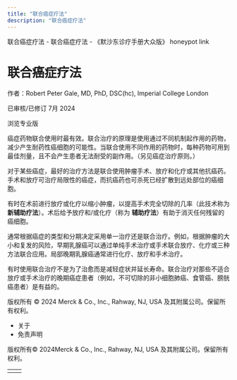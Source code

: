 ```yaml
---
title: "联合癌症疗法"
description: "联合癌症疗法"
---
```


﻿联合癌症疗法 \- 联合癌症疗法 \- 《默沙东诊疗手册大众版》 honeypot link

# 联合癌症疗法

作者：Robert Peter Gale, MD, PhD, DSC(hc), Imperial College London

已审核/已修订 7月 2024

浏览专业版

癌症药物联合使用时最有效。联合治疗的原理是使用通过不同机制起作用的药物，减少产生耐药性癌细胞的可能性。当联合使用不同作用的药物时，每种药物可用到最佳剂量，且不会产生患者无法耐受的副作用。（另见癌症治疗原则。）

对于某些癌症，最好的治疗方法是联合使用肿瘤手术、放疗和化疗或其他抗癌药。手术和放疗可治疗局限性的癌症，而抗癌药也可杀死已经扩散到远处部位的癌细胞。

有时在术前进行放疗或化疗以缩小肿瘤，以提高手术完全切除的几率（此技术称为 **新辅助疗法**）。术后给予放疗和/或化疗（称为 **辅助疗法**）有助于消灭任何残留的癌细胞。

通常根据癌症的类型和分期决定采用单一治疗还是联合治疗。例如，根据肿瘤的大小和复发的风险，早期乳腺癌可以通过单纯手术治疗或手术联合放疗、化疗或三种方法联合应用。局部晚期乳腺癌通常进行化疗、放疗和手术治疗。

有时使用联合治疗不是为了治愈而是减轻症状并延长寿命。联合治疗对那些不适合放疗或手术治疗的晚期癌症患者（例如，不可切除的非小细胞肺癌、食管癌、膀胱癌患者）是有益的。



版权所有 © 2024
Merck & Co., Inc., Rahway, NJ, USA 及其附属公司。保留所有权利。

- 关于
- 免责声明

版权所有© 2024Merck & Co., Inc., Rahway, NJ, USA 及其附属公司。保留所有权利。

|     |     |
| --- | --- |
|  |  |